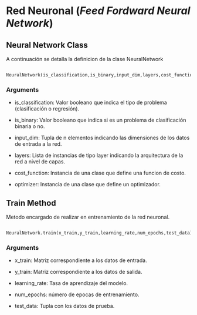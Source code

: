 # Red Neuronal (*Feed Fordward Neural Network*)

## Neural Network Class

A continuación se detalla la definicion de la clase NeuralNetwork

````
 NeuralNetwork(is_classification,is_binary,input_dim,layers,cost_function,optimizer)
````

### Arguments

- is_classification: Valor booleano que indica el tipo de problema (clasificación o regresión).
- is_binary: Valor booleano que indica si es un problema de clasificación binaria o no.
  
- input_dim: Tupla de n elementos indicando las dimensiones de los datos de
entrada a la red.

- layers: Lista de instancias de tipo layer indicando la arquitectura de la red a 
nivel de capas.

- cost_function: Instancia de una clase que define una funcion de costo.

- optimizer: Instancia de una clase que define un optimizador.

## Train Method

Metodo encargado de realizar en entrenamiento de la red neuronal.
    
````
 NeuralNetwork.train(x_train,y_train,learning_rate,num_epochs,test_data)
````

### Arguments

- x_train: Matriz correspondiente a los datos de entrada.

- y_train: Matriz correspondiente a los datos de salida.

- learning_rate: Tasa de aprendizaje del modelo.

- num_epochs: número de epocas de entrenamiento.

- test_data: Tupla con los datos de prueba.
